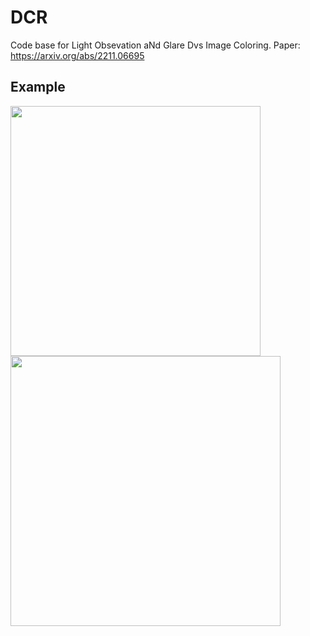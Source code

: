 # DCR

Code base for Light Obsevation aNd Glare Dvs Image Coloring.
Paper: https://arxiv.org/abs/2211.06695

## Example

<img src="https://user-images.githubusercontent.com/17177866/117585411-ff92aa00-b11a-11eb-8f0d-4e7b9db531be.jpeg" width="400"> <img src="https://user-images.githubusercontent.com/17177866/117585418-09b4a880-b11b-11eb-9b30-c9f220ec3b7f.jpeg" width="432">


